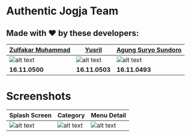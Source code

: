 # Authentic Jogja Team</br>
## Made with :heart: by these developers:

|[Zulfakar Muhammad][devFacebook1]|[Yusril][devFacebook2]|[Agung Suryo Sundoro][devFacebook3]|
|-----------------|-----|-------------------|
|![alt text][dev1]|![alt text][dev2]|![alt text][dev3]|
|**16.11.0500**|**16.11.0503**|**16.11.0493**|

[dev1]: http://www.amikom.ac.id/public/fotomhs/2016/16_11_0500.jpg
[dev2]: http://www.amikom.ac.id/public/fotomhs/2016/16_11_0503.jpg
[dev3]: http://www.amikom.ac.id/public/fotomhs/2016/16_11_0493.jpg

[devFacebook1]: https://facebook.com/muzaelzaf
[devFacebook2]: https://facebook.com/100010387540632
[devFacebook3]: https://facebook.com/agungsagsusyl



# Screenshots
|Splash Screen|Category|Menu Detail|
|-----|-----|-----|
|![alt text][ss1]|![alt text][ss2]|![alt text][ss3]|

[ss1]: https://lh3.googleusercontent.com/U4Xd89K7cg29IgtUYPjJE-IWZ4X_q3ad5Wf9fq5TeVklwXr5aaPd1XHu6fG1sn9ccaV-Aqiprbl_yTJESPFh=w1368-h665-rw

[ss2]: https://lh6.googleusercontent.com/eNbetaiAkxWiHHNNs8lCZvuAQp-21PDeWzbgq6szeLM3ONEGUU8fAp6lHRGKndohTZtOeGx8Hlhc9z_L9wJ0=w1368-h665-rw

[ss3]: https://lh5.googleusercontent.com/ykkW4W8R2UYRQ46U2Cl_aFtQQXrcU36ZJsaQjK6ktBky-hKosbx1dkKef66RUWfU_lJQngKwUrboGOpM4Hpv=w1368-h665-rw